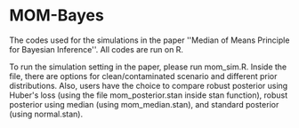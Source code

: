 # MOM-Bayes

The codes used for the simulations in the paper ''Median of Means Principle for Bayesian Inference''. All codes are run on R.

To run the simulation setting in the paper, please run mom_sim.R. Inside the file, there are options for clean/contaminated scenario and different prior distributions. Also, users have the choice to compare robust posterior using Huber's loss (using the file mom_posterior.stan inside stan function), robust posterior using median (using mom_median.stan), and standard posterior (using normal.stan).
